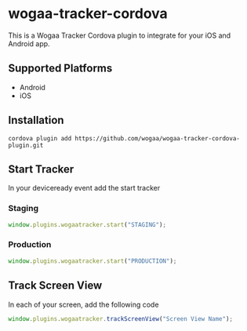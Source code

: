 # wogaa-tracker-cordova

This is a Wogaa Tracker Cordova plugin to integrate for your iOS and Android app.

## Supported Platforms

- Android
- iOS

## Installation

```
cordova plugin add https://github.com/wogaa/wogaa-tracker-cordova-plugin.git
```

## Start Tracker

In your deviceready event add the start tracker

### Staging

```js
window.plugins.wogaatracker.start("STAGING");
```

### Production

```js
window.plugins.wogaatracker.start("PRODUCTION");
```

## Track Screen View

In each of your screen, add the following code

```js
window.plugins.wogaatracker.trackScreenView("Screen View Name");
```
